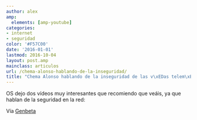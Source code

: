 ```yaml
---
author: alex
amp:
  elements: [amp-youtube]
categories:
- internet
- seguridad
color: '#F57C00'
date: '2016-01-01'
lastmod: 2016-10-04
layout: post.amp
mainclass: articulos
url: /chema-alonso-hablando-de-la-inseguridad/
title: "Chema Alonso hablando de la inseguridad de las v\xEDas telem\xE1ticas"
---
```


OS dejo dos vídeos muy interesantes que recomiendo que veáis, ya que hablan de la seguridad en la red:

<figure>
    <amp-youtube
        data-videoid="8dBH1ocToFw"
        layout="responsive"
        width="480" height="270">
    </amp-youtube>
</figure>

<!--more--><!--ad-->

Vía <a target="_blank" href="http://www.genbetadev.com/seguridad-informatica/chema-alonso-un-crack-hablando-de-la-inseguridad-de-las-vias-telematicas">Genbeta</a>
